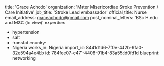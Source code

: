 title: 'Grace Achodo'
organization: 'Mater Misericordiae Stroke Prevention / Care Initiative'
job_title: 'Stroke Lead Ambassador'
official_title: Nurse
email_address: graceachodo@gmail.com
post_nominal_letters: 'BSc H.edu and MSC (in view)'
expertise:
  - hypertension
  - salt
  - transfat
country:
  - Nigeria
works_in: Nigeria
import_id: 8441d1d6-7f0e-442b-9fa0-32e594a4e4bb
id: 784fee07-c471-4408-91b4-83a55dd0fd1d
blueprint: networking
